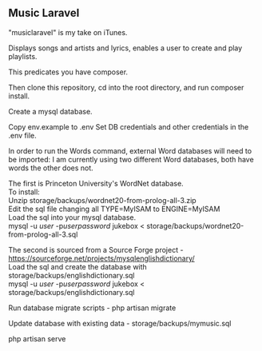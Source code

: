## Music Laravel

"musiclaravel"  is my take on iTunes.

Displays songs and artists and lyrics, enables a user to create and play playlists.

This predicates you have composer.

Then clone this repository, cd into the root directory, and run composer install.

Create a mysql database.

Copy env.example to .env
Set DB credentials and other credentials in the .env file.

In order to run the Words command, external Word databases will need to be imported:
I am currently using two different Word databases, both have words the other does not.

The first is Princeton University's WordNet database.  
To install:  
Unzip storage/backups/wordnet20-from-prolog-all-3.zip  
Edit the sql file changing all TYPE=MyISAM to ENGINE=MyISAM  
Load the sql into your mysql database.  
mysql -u *user* -p*userpassword* jukebox < storage/backups/wordnet20-from-prolog-all-3.sql

The second is sourced from a Source Forge project - https://sourceforge.net/projects/mysqlenglishdictionary/  
Load the sql and create the database with storage/backups/englishdictionary.sql  
mysql -u *user* -p*userpassword* jukebox < storage/backups/englishdictionary.sql

Run database migrate scripts - php artisan migrate

Update database with existing data - storage/backups/mymusic.sql

php artisan serve


